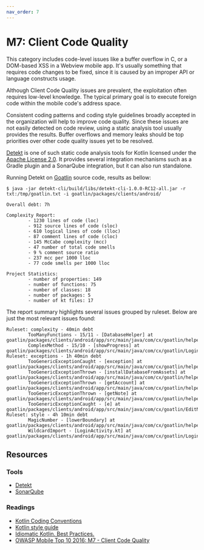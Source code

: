 ```yaml
---
nav_order: 7
---
```


M7: Client Code Quality
=======================

This category includes code-level issues like a buffer overflow in C, or a
DOM-based XSS in a Webview mobile app. It's usually something that requires code
changes to be fixed, since it is caused by an improper API or language constructs
usage.

Although Client Code Quality issues are prevalent, the exploitation often
requires low-level knowledge. The typical primary goal is to execute foreign
code within the mobile code's address space.

Consistent coding patterns and coding style guidelines broadly accepted in the
organization will help to improve code quality. Since these issues are not
easily detected on code review, using a static analysis tool usually provides
the results. Buffer overflows and memory leaks should be top priorities over
other code quality issues yet to be resolved.

[Detekt][1] is one of such static code analysis tools for Kotlin licensed under
the [Apache License 2.0][3]. It provides several integration mechanisms such as
a Gradle plugin and a SonarQube integration, but it can also run standalone.

Running Detekt on [Goatlin][0] source code, results as bellow:

```
$ java -jar detekt-cli/build/libs/detekt-cli-1.0.0-RC12-all.jar -r txt:/tmp/goatlin.txt -i goatlin/packages/clients/android/

Overall debt: 7h

Complexity Report:
        - 1230 lines of code (loc)
        - 912 source lines of code (sloc)
        - 610 logical lines of code (lloc)
        - 87 comment lines of code (cloc)
        - 145 McCabe complexity (mcc)
        - 47 number of total code smells
        - 9 % comment source ratio
        - 237 mcc per 1000 lloc
        - 77 code smells per 1000 lloc

Project Statistics:
        - number of properties: 149
        - number of functions: 75
        - number of classes: 18
        - number of packages: 5
        - number of kt files: 17
```

The report summary highlights several issues grouped by ruleset. Below are just
the most relevant issues found:

```
Ruleset: complexity - 40min debt
        TooManyFunctions - 15/11 - [DatabaseHelper] at goatlin/packages/clients/android/app/src/main/java/com/cx/goatlin/helpers/DatabaseHelper.kt:16:1
        ComplexMethod - 15/10 - [showProgress] at goatlin/packages/clients/android/app/src/main/java/com/cx/goatlin/LoginActivity.kt:126:5
Ruleset: exceptions - 1h 40min debt
        TooGenericExceptionCaught - [exception] at goatlin/packages/clients/android/app/src/main/java/com/cx/goatlin/helpers/DatabaseHelper.kt:46:18
        TooGenericExceptionThrown - [installDatabaseFromAssets] at goatlin/packages/clients/android/app/src/main/java/com/cx/goatlin/helpers/DatabaseHelper.kt:47:13
        TooGenericExceptionThrown - [getAccount] at goatlin/packages/clients/android/app/src/main/java/com/cx/goatlin/helpers/DatabaseHelper.kt:91:13
        TooGenericExceptionThrown - [getNote] at goatlin/packages/clients/android/app/src/main/java/com/cx/goatlin/helpers/DatabaseHelper.kt:165:13
        TooGenericExceptionCaught - [e] at goatlin/packages/clients/android/app/src/main/java/com/cx/goatlin/EditNoteActivity.kt:67:20
Ruleset: style - 4h 10min debt
        MagicNumber - [lowerBoundary] at goatlin/packages/clients/android/app/src/main/java/com/cx/goatlin/helpers/CryptoHelper.kt:12:63
        WildcardImport - [LoginActivity.kt] at goatlin/packages/clients/android/app/src/main/java/com/cx/goatlin/LoginActivity.kt:20:1
```

## Resources

### Tools

* [Detekt][1]
* [SonarQube][2]

### Readings

* [Kotlin Coding Conventions][4]
* [Kotlin style guide][5]
* [Idiomatic Kotlin. Best Practices.][6]
* [OWASP Mobile Top 10 2016: M7 - Client Code Quality][7]

[0]: https://github.com/Checkmarx/Goatlin
[1]: https://github.com/detekt/detekt/
[2]: https://www.sonarqube.org/
[3]: https://www.apache.org/licenses/LICENSE-2.0
[4]: https://kotlinlang.org/docs/reference/coding-conventions.html
[5]: https://developer.android.com/kotlin/style-guide
[6]: https://blog.philipphauer.de/idiomatic-kotlin-best-practices/
[7]: https://www.owasp.org/index.php/Mobile_Top_10_2016-M7-Poor_Code_Quality
